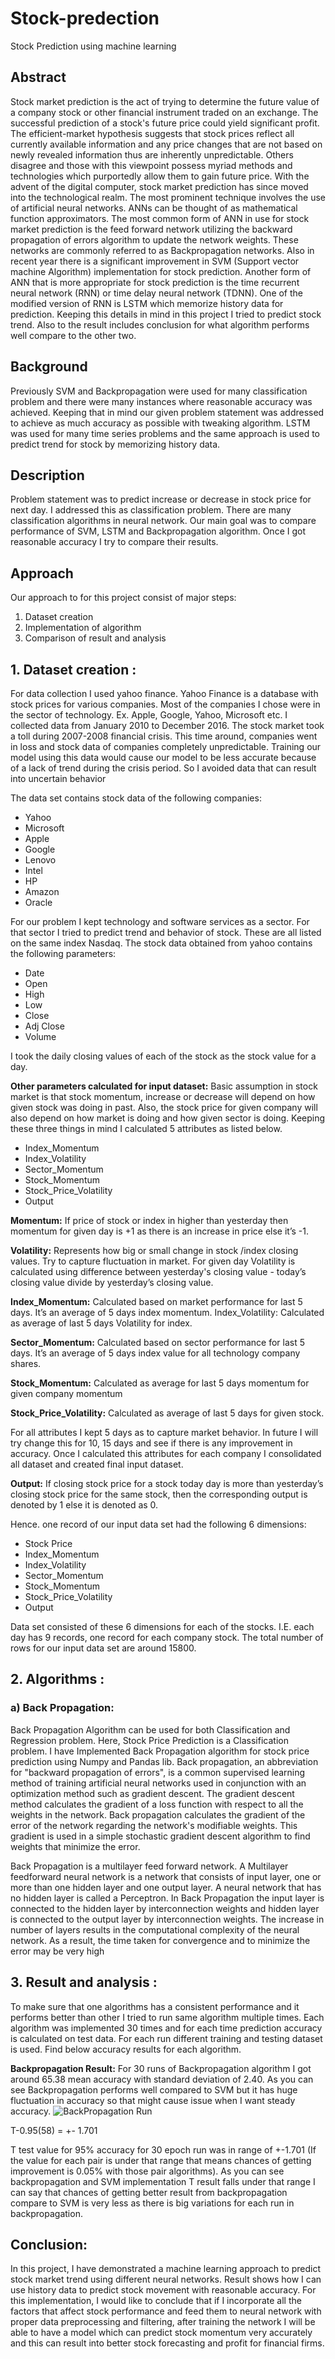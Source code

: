 # Stock-predection
Stock Prediction using machine learning
## Abstract
Stock market prediction is the act of trying to determine the future value of a company stock or other financial instrument traded on an exchange. The successful prediction of a stock's future price could yield significant profit. The efficient-market hypothesis suggests that stock prices reflect all currently available information and any price changes that are not based on newly revealed information thus are inherently unpredictable. Others disagree and those with this viewpoint possess myriad methods and technologies which purportedly allow them to gain future price. With the advent of the digital computer, stock market prediction has since moved into the technological realm. The most prominent technique involves the use of artificial neural networks. ANNs can be thought of as mathematical function approximators. The most common form of ANN in use for stock market prediction is the feed forward network utilizing the backward propagation of errors algorithm to update the network weights. These networks are commonly referred to as Backpropagation networks. Also in recent year there is a significant improvement in SVM (Support vector machine Algorithm) implementation for stock prediction. Another form of ANN that is more appropriate for stock prediction is the time recurrent neural network (RNN) or time delay neural network (TDNN). One of the modified version of RNN is LSTM which memorize history data for prediction. Keeping this details in mind in this project I tried to predict stock trend. Also to the result includes conclusion for what algorithm performs well compare to the other two.
## Background
Previously SVM and Backpropagation were used for many classification problem and there were many instances where reasonable accuracy was achieved. Keeping that in mind our given problem statement was addressed to achieve as much accuracy as possible with tweaking algorithm. LSTM was used for many time series problems and the same approach is used to predict trend for stock by memorizing history data.

## Description
Problem statement was to predict increase or decrease in stock price for next day. I addressed this as classification problem. There are many classification algorithms in neural network. Our main goal was to compare performance of SVM, LSTM and Backpropagation algorithm. Once I got reasonable accuracy I try to compare their results.
## Approach
Our approach to for this project consist of major steps:

1. Dataset creation
2. Implementation of algorithm
3. Comparison of result and analysis

## 1.	Dataset creation :
For data collection I used yahoo finance. Yahoo Finance is a database with stock prices for various companies. Most of the companies I chose were in the sector of technology. Ex. Apple, Google, Yahoo, Microsoft etc. I collected data from January 2010 to December 2016. The stock market took a toll during 2007-2008 financial crisis. This time around, companies went in loss and stock data of companies completely unpredictable. Training our model using this data would cause our model to be less accurate because of a lack of trend during the crisis period. So I avoided data that can result into uncertain behavior

The data set contains stock data of the following companies:

*   Yahoo
*   Microsoft
*   Apple
*   Google
*   Lenovo
*   Intel
*   HP
*   Amazon
*   Oracle

For our problem I kept technology and software services as a sector. For that sector I tried to predict trend and behavior of stock.
These are all listed on the same index Nasdaq. The stock data obtained from yahoo contains the following parameters:

*   Date
*   Open
*   High
*   Low
*   Close
*   Adj Close
*   Volume

I took the daily closing values of each of the stock as the stock value for a day.

**Other parameters calculated for input dataset:**
Basic assumption in stock market is that stock momentum, increase or decrease will depend on how given stock was doing in past. Also, the stock price for given company will also depend on how market is doing and how given sector is doing. Keeping these three things in mind I calculated 5 attributes as listed below.

*   Index_Momentum
*   Index_Volatility
*   Sector_Momentum
*   Stock_Momentum
*   Stock_Price_Volatility
*   Output

**Momentum:** If price of stock or index in higher than yesterday then momentum for given day is +1 as there is an increase in price else it’s -1.

**Volatility:** Represents how big or small change in stock /index closing values. Try to capture fluctuation in market. For given day Volatility is calculated using difference between yesterday's closing value - today’s closing value divide by yesterday’s closing value.

**Index_Momentum:** Calculated based on market performance for last 5 days. It’s an average of 5 days index momentum.
Index_Volatility: Calculated as average of last 5 days Volatility for index.

**Sector_Momentum:** Calculated based on sector performance for last 5 days. It’s an average of 5 days index value for all technology company shares.

**Stock_Momentum:** Calculated as average for last 5 days momentum for given company momentum

**Stock_Price_Volatility:** Calculated as average of last 5 days for given stock.

For all attributes I kept 5 days as to capture market behavior. In future I will try change this for 10, 15 days and see if there is any improvement in accuracy. Once I calculated this attributes for each company I consolidated all dataset and created final input dataset.

**Output:** If closing stock price for a stock today day is more than yesterday’s closing stock price for the same stock, then the corresponding output is denoted by 1 else it is denoted as 0.

Hence. one record of our input data set had the following 6 dimensions:

*   Stock Price
*   Index_Momentum
*   Index_Volatility
*   Sector_Momentum
*   Stock_Momentum
*   Stock_Price_Volatility
*   Output

Data set consisted of these 6 dimensions for each of the stocks. I.E. each day has 9 records, one record for each company stock. The total number of rows for our input data set are around 15800.

## 2. Algorithms :

### a) Back Propagation:
Back Propagation Algorithm can be used for both Classification and Regression problem. Here, Stock Price Prediction is a Classification problem. I have Implemented Back Propagation algorithm for stock price prediction using Numpy and Pandas lib. Back propagation, an abbreviation for "backward propagation of errors", is a common supervised learning method of training artificial neural networks used in conjunction with an optimization method such as gradient descent. The gradient descent method calculates the gradient of a loss function with respect to all the weights in the 	network. Back propagation calculates the gradient of the error of the network regarding the network's modifiable weights. This gradient is used in a simple stochastic gradient descent algorithm to find weights that minimize the error.

Back Propagation is a multilayer feed forward network. A Multilayer feedforward neural network is a network that consists of input layer, one or more than one hidden layer and one output layer. A neural network that has no hidden layer is called 	a Perceptron. In Back Propagation the input layer is connected to the hidden layer by interconnection weights and hidden layer is connected to the output layer by interconnection weights. The increase in number of layers results in the computational complexity of the neural network. As a result, the time taken for convergence and to minimize the error may be very high


## 3. Result and analysis :

To make sure that one algorithms has a consistent performance and it performs better than other I tried to run same algorithm multiple times. Each algorithm was implemented 30 times and for each time prediction accuracy is calculated on test data. For each run different training and testing dataset is used. Find below accuracy results for each algorithm.

**Backpropagation Result:**
For 30 runs of Backpropagation algorithm I got around 65.38 mean accuracy with standard deviation of 2.40. As you can see Backpropagation performs well compared to SVM but it has huge fluctuation in accuracy so that might cause issue when I want steady accuracy.
![BackPropagation Run](Images/Backpropagation%20Run.jpeg)

T-0.95(58) = +- 1.701

T test value for 95% accuracy for 30 epoch run was in range of +-1.701 (If the value for each pair is under that range that means chances of getting improvement is 0.05% with those pair algorithms). As you can see backpropagation and SVM implementation T result falls under that range I can say that chances of getting better result from backpropagation compare to SVM is very less as there is big variations for each run in backpropagation.

## Conclusion:

In this project, I have demonstrated a machine learning approach to predict stock market trend using different neural networks. Result shows how I can use history data to predict stock movement with reasonable accuracy. For this implementation, I would like to conclude that if I incorporate all the factors that affect stock performance and feed them to neural network with proper data preprocessing and filtering, after training the network I will be able to have a model which can predict stock momentum very accurately and this can result into better stock forecasting and profit for financial firms.
